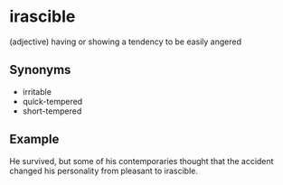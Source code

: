 # irascible

(adjective) having or showing a tendency to be easily angered

## Synonyms

+ irritable
+ quick-tempered
+ short-tempered

## Example

He survived, but some of his contemporaries thought that the accident changed his personality from pleasant to irascible.
